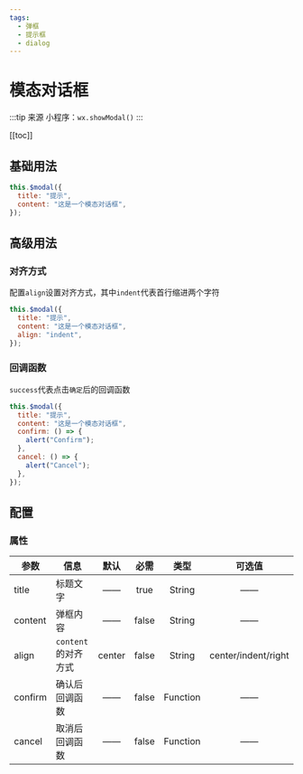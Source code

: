 ```yaml
---
tags:
  - 弹框
  - 提示框
  - dialog
---
```


# 模态对话框

:::tip 来源
小程序：`wx.showModal()`
:::

[[toc]]

## 基础用法

<com-show>

```js
this.$modal({
  title: "提示",
  content: "这是一个模态对话框",
});
```

  <template v-slot:show>
    <com-button @click="test">提示框</com-button>
  </template>
</com-show>

## 高级用法

### 对齐方式

配置`align`设置对齐方式，其中`indent`代表首行缩进两个字符

<com-show>

```js
this.$modal({
  title: "提示",
  content: "这是一个模态对话框",
  align: "indent",
});
```

  <template v-slot:show>
    <com-button @click="test1">提示框</com-button>
  </template>
</com-show>

### 回调函数

`success`代表点击`确定`后的回调函数

<com-show>

```js
this.$modal({
  title: "提示",
  content: "这是一个模态对话框",
  confirm: () => {
    alert("Confirm");
  },
  cancel: () => {
    alert("Cancel");
  },
});
```

  <template v-slot:show>
    <com-button @click="test2">提示框</com-button>
  </template>
</com-show>

## 配置

### 属性

| 参数    | 信息                |  默认  | 必需  |   类型   |       可选值        |
| ------- | ------------------- | :----: | :---: | :------: | :-----------------: |
| title   | 标题文字            |   ——   | true  |  String  |         ——          |
| content | 弹框内容            |   ——   | false |  String  |         ——          |
| align   | `content`的对齐方式 | center | false |  String  | center/indent/right |
| confirm | 确认后回调函数      |   ——   | false | Function |         ——          |
| cancel  | 取消后回调函数      |   ——   | false | Function |         ——          |

<script>
export default {
  methods:{
    test(){
      this.$modal({
        title: "提示",
        content: "这是一个模态对话框",
      });
    },
    test1(){
      this.$modal({
        title: "提示",
        content: "这是一个模态对话框",
        align: "indent",
      });
    },
    test2(){
      this.$modal({
        title: "提示",
        content: "这是一个模态对话框",
        confirm: () => {
          alert("Confirm");
        },
        cancel: () => {
          alert("Cancel");
        },
      });
    },
    test3(){},
    test4(){}
  }
}
</script>
